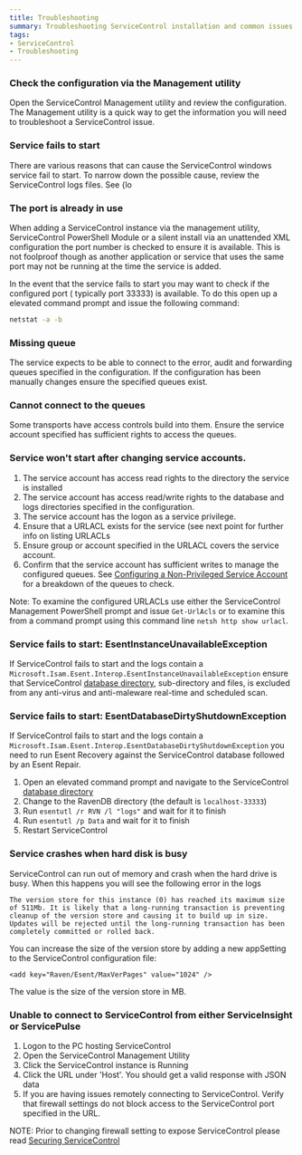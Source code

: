 ```yaml
---
title: Troubleshooting
summary: Troubleshooting ServiceControl installation and common issues
tags:
- ServiceControl
- Troubleshooting
---
```


### Check the configuration via the Management utility 

Open the ServiceControl Management utility and review the configuration. The Management utility is a quick way to get the information you will need to troubleshoot a ServiceControl issue.   

### Service fails to start 

There are various reasons that can cause the ServiceControl windows service fail to start. To narrow down the possible cause, review the ServiceControl logs files. See {lo 


### The port is already in use
When adding a ServiceControl instance via the management utility, ServiceControl PowerShell Module or a silent install via an unattended XML configuration the port number is checked to ensure it is available.  This is not foolproof though as another application or service that uses the same port may not be running at the time the service is added.

In the event that the service fails to start you may want to check if the configured port ( typically port 33333) is available.
To do this open up a elevated command prompt and issue the following command:

```bat
netstat -a -b 
```

### Missing queue 

The service expects to be able to connect to the error, audit and forwarding queues specified in the configuration. If the configuration has been manually changes ensure the specified queues exist.

### Cannot connect to the queues

Some transports have access controls build into them. Ensure the service account specified has sufficient rights to access the queues. 


### Service won't start after changing service accounts.

1. The service account has access read rights to the directory the service is installed
1. The service account has access read/write rights to the database and logs directories specified in the configuration. 
1. The service account has the logon as a service privilege.
1. Ensure that a URLACL exists for the service (see next point for further info on listing URLACLs
1. Ensure group or account specified in the URLACL covers the service account.
1. Confirm that the service account has sufficient writes to manage the configured queues. See [Configuring a Non-Privileged Service Account](configure-non-privileged-service-account.md) for a breakdown of the queues to check.

 
Note: To examine the configured URLACLs use either the ServiceControl Management PowerShell prompt and issue `Get-UrlAcls` or to examine this from a command prompt using this command line `netsh http show urlacl`.


### Service fails to start: EsentInstanceUnavailableException

If ServiceControl fails to start and the logs contain a `Microsoft.Isam.Esent.Interop.EsentInstanceUnavailableException` ensure that ServiceControl [database directory](configure-ravendb-location.md), sub-directory and files, is excluded from any anti-virus and anti-maleware real-time and scheduled scan.


### Service fails to start: EsentDatabaseDirtyShutdownException

If ServiceControl fails to start and the logs contain a `Microsoft.Isam.Esent.Interop.EsentDatabaseDirtyShutdownException` you need to run Esent Recovery against the ServiceControl database followed by an Esent Repair.

1. Open an elevated command prompt and navigate to the ServiceControl [database directory](configure-ravendb-location.md)
2. Change to the RavenDB directory (the default is `localhost-33333`)
3. Run `esentutl /r RVN /l "logs"` and wait for it to finish
4. Run `esentutl /p Data` and wait for it to finish
5. Restart ServiceControl


### Service crashes when hard disk is busy

ServiceControl can run out of memory and crash when the hard drive is busy. When this happens you will see the following error in the logs
```
The version store for this instance (0) has reached its maximum size of 511Mb. It is likely that a long-running transaction is preventing cleanup of the version store and causing it to build up in size. Updates will be rejected until the long-running transaction has been completely committed or rolled back.
``` 
You can increase the size of the version store by adding a new appSetting to the ServiceControl configuration file:

`<add key="Raven/Esent/MaxVerPages" value="1024" />`

The value is the size of the version store in MB.


### Unable to connect to ServiceControl from either ServiceInsight or ServicePulse

1. Logon to the PC hosting ServiceControl
1. Open the ServiceControl Management Utility  
1. Click the ServiceControl instance is Running   
1. Click the URL under 'Host'.  You should get a valid response with JSON data
1. If you are having issues remotely connecting to ServiceControl.   Verify that firewall settings do not block access to the ServiceControl port specified in the URL.

NOTE: Prior to changing firewall setting to expose ServiceControl please read [Securing ServiceControl](/servicecontrol/security/securing-servicecontrol.md)  

